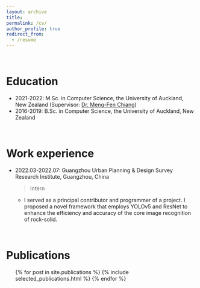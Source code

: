 ```yaml
---
layout: archive
title: 
permalink: /cv/
author_profile: true
redirect_from:
  - /resume
---
```



<br>

Education
======
* 2021-2022: M.Sc. in Computer Science, the University of Auckland, New Zealand (Supervisor: [Dr. Meng-Fen Chiang](https://ankechiang.github.io/))
* 2016-2019: B.Sc. in Computer Science, the University of Auckland, New Zealand

<br>

Work experience
======
* 2022.03-2022.07: Guangzhou Urban Planning & Design Survey Research Institute, Guangzhou, China
  > Intern
  * I served as a principal contributor and programmer of a project. I proposed a novel framework that employs YOLOv5 and ResNet to enhance the efficiency and accuracy of the core image recognition of rock-solid.

<br>

Publications
======
  <ul>{% for post in site.publications %}
    {% include selected_publications.html %}
  {% endfor %}</ul>
 
